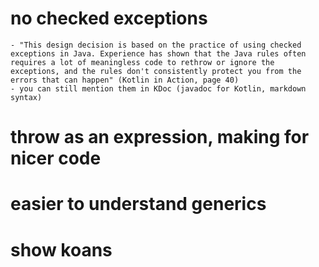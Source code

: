 # no checked exceptions
    - "This design decision is based on the practice of using checked exceptions in Java. Experience has shown that the Java rules often requires a lot of meaningless code to rethrow or ignore the exceptions, and the rules don't consistently protect you from the errors that can happen" (Kotlin in Action, page 40)
    - you can still mention them in KDoc (javadoc for Kotlin, markdown syntax)
# throw as an expression, making for nicer code

# easier to understand generics

# show koans
